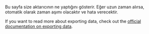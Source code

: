 Bu sayfa size aktarıcının ne yaptığını gösterir. Eğer uzun zaman alırsa, otomatik olarak zaman aşımı olacaktır ve hata verecektir.

If you want to read more about exporting data, check out the [official documentation on exporting data](https://firefly-iii.readthedocs.io/en/latest/import/export.html).